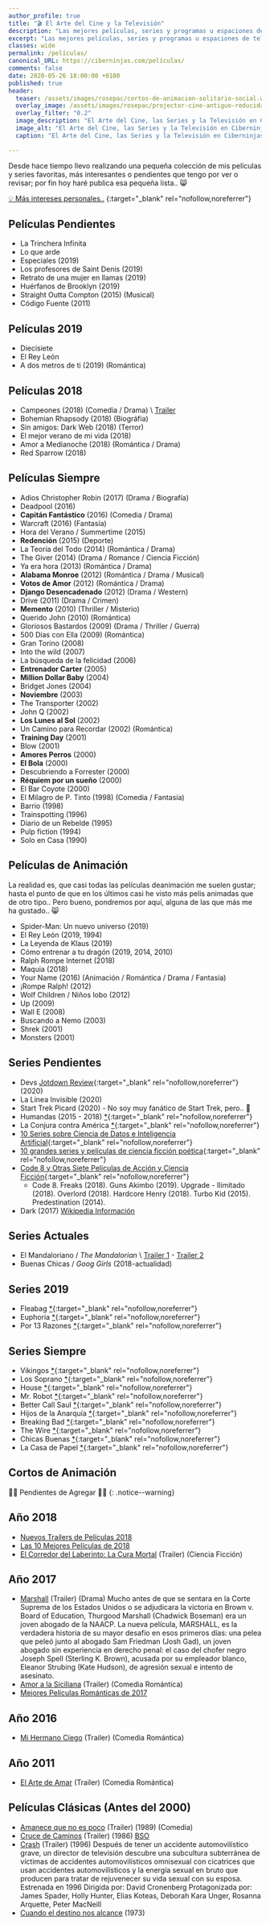 ```yaml
---
author_profile: true
title: "🎬 El Arte del Cine y la Televisión"
description: "Las mejores películas, series y programas u espaciones de televisión que recomienda el menda de Pablete, ele"
excerpt: "Las mejores películas, series y programas u espaciones de televisión que recomienda el menda de Pablete, ele"
classes: wide
permalink: /películas/
canonical_URL: https://ciberninjas.com/películas/
comments: false
date: 2020-05-26 18:00:00 +0100
published: true
header:
  teaser: /assets/images/rosepac/cortos-de-animacion-solitario-social.webp
  overlay_image: /assets/images/rosepac/projector-cine-antiguo-reducida.webp
  overlay_filter: "0.2"
  image_description: "El Arte del Cine, las Series y la Televisión en Ciberninjas"
  image_alt: "El Arte del Cine, las Series y la Televisión en Ciberninjas"
  caption: "El Arte del Cine, las Series y la Televisión en Ciberninjas"

---
```


Desde hace tiempo llevo realizando una pequeña colección de mis películas y series favoritas, más interesantes o pendientes que tengo por ver o revisar; por fin hoy haré publica esa pequeña lista.. 😸

[💡 Más intereses personales..](/rosepac/)
{:target="_blank" rel="nofollow,noreferrer"}

## Películas Pendientes

* La Trinchera Infinita
* Lo que arde
* Especiales (2019)
* Los profesores de Saint Denis (2019)
* Retrato de una mujer en llamas (2019)
* Huérfanos de Brooklyn (2019)
* Straight Outta Compton (2015) (Musical)
* Código Fuente (2011)

## Películas 2019

* Diecisiete
* El Rey León
* A dos metros de ti (2019) (Romántica)

## Películas 2018

* Campeones (2018) (Comedia / Drama) \ [Trailer](https://www.youtube.com/watch?time_continue=122&v=a3e0hWT09YY)
* Bohemian Rhapsody (2018) (Biográfia)
* Sin amigos: Dark Web (2018) (Terror)
* El mejor verano de mi vida (2018)
* Amor a Medianoche (2018) (Romántica / Drama)
* Red Sparrow (2018)

## Películas Siempre

* Adios Christopher Robin (2017) (Drama / Biografía)
* Deadpool (2016)
* **Capitán Fantástico** (2016) (Comedia / Drama)
* Warcraft (2016) (Fantasía)
* Hora del Verano / Summertime (2015)
* **Redención** (2015) (Deporte)
* La Teoría del Todo (2014) (Romántica / Drama)
* The Giver (2014) (Drama / Romance / Ciencia Ficción)
* Ya era hora (2013) (Romántica / Drama)
* **Alabama Monroe** (2012) (Romántica / Drama / Musical)
* **Votos de Amor** (2012) (Romántica / Drama)
* **Django Desencadenado** (2012) (Drama / Western)
* Drive (2011) (Drama / Crimen)
* **Memento** (2010) (Thriller / Misterio)
* Querido John (2010) (Romántica)
* Gloriosos Bastardos (2009) (Drama / Thriller / Guerra)
* 500 Días con Ella (2009) (Romántica)
* Gran Torino (2008)
* Into the wild (2007)
* La búsqueda de la felicidad (2006)
* **Entrenador Carter** (2005)
* **Million Dollar Baby** (2004)
* Bridget Jones (2004)
* **Noviembre** (2003)
* The Transporter (2002)
* John Q (2002)
* **Los Lunes al Sol** (2002)
* Un Camino para Recordar (2002) (Romántica)
* **Training Day** (2001)
* Blow (2001)
* **Amores Perros** (2000)
* **El Bola** (2000)
* Descubriendo a Forrester (2000)
* **Réquiem por un sueño** (2000)
* El Bar Coyote (2000)
* El Milagro de P. Tinto (1998) (Comedia / Fantasía)
* Barrio (1998)
* Trainspotting (1996)
* Diario de un Rebelde (1995)
* Pulp fiction (1994)
* Solo en Casa (1990)

<!-- trailers peliculas de amor parte 5: https://www.youtube.com/watch?v=lGJNUo76p80 -->

## Películas de Animación

La realidad es, que casi todas las películas deanimación me suelen gustar; hasta el punto de que en los últimos casi he visto más pelis animadas que de otro tipo.. Pero bueno, pondremos por aquí, alguna de las que más me ha gustado.. 😸

* Spider-Man: Un nuevo universo (2019)
* El Rey León (2019, 1994)
* La Leyenda de Klaus (2019)
* Cómo entrenar a tu dragón (2019, 2014, 2010)
* Ralph Rompe Internet (2018)
* Maquia (2018)
* Your Name (2016) (Animación / Romántica / Drama / Fantasía)
* ¡Rompe Ralph! (2012)
* Wolf Children / Niños lobo (2012)
* Up (2009)
* Wall E (2008)
* Buscando a Nemo (2003)
* Shrek (2001)
* Monsters (2001)

## Series Pendientes

* Devs [Jotdown Review](https://www.jotdown.es/2020/04/devs-es-una-joya-de-la-ciencia-ficcion-moderna/){:target="_blank" rel="nofollow,noreferrer"} (2020)
* La Línea Invisible (2020)
* Start Trek Picard (2020) - No soy muy fanático de Start Trek, pero.. 🙈 
* Humandas (2015 - 2018) [*](https://www.imdb.com/title/tt4122068/){:target="_blank" rel="nofollow,noreferrer"}
* La Conjura contra América [*](https://www.filmaffinity.com/es/film844505.html){:target="_blank" rel="nofollow,noreferrer"}
* [10 Series sobre Ciencia de Datos e Inteligencia Artificial](https://www.analyticsvidhya.com/blog/2016/01/10-popular-tv-shows-data-science-artificial-intelligence/){:target="_blank" rel="nofollow,noreferrer"}
* [10 grandes series y películas de ciencia ficción poética](https://www.elperiodico.com/es/ocio-y-cultura/20200504/mas-alla-de-devs-hbo-seleccion-diez-grandes-series-y-peliculas-de-ciencia-ficcion-poetica-7946379){:target="_blank" rel="nofollow,noreferrer"}
* [Code 8 y Otras Siete Películas de Acción y Ciencia Ficción](https://cinemania.20minutos.es/noticias/code-8-y-otras-siete-peliculas-de-accion-y-ciencia-ficcion-de-bajo-presupuesto/){:target="_blank" rel="nofollow,noreferrer"}
  * Code 8. Freaks (2018). Guns Akimbo (2019). Upgrade - Ilimitado (2018). Overlord (2018). Hardcore Henry (2018). Turbo Kid (2015). Predestination (2014).
* Dark (2017) [Wikipedia Información](https://en.wikipedia.org/wiki/Dark_(TV_series))

## Series Actuales

* El Mandaloriano / *The Mandalorian* \ [Trailer 1](/the-mandalorian-trailer-de-la-nueva-serie-de-star-wars/) - [Trailer 2](/the-mandalorian-nuevo-trailer-serie-de-star-wars/)
* Buenas Chicas / *Goog Girls* (2018-actualidad)

## Series 2019

* Fleabag [*](https://www.imdb.com/title/tt5687612/){:target="_blank" rel="nofollow,noreferrer"}
* Euphoria [*](https://www.imdb.com/title/tt8772296/){:target="_blank" rel="nofollow,noreferrer"}
* Por 13 Razones [*](https://www.imdb.com/title/tt1837492/){:target="_blank" rel="nofollow,noreferrer"}

## Series Siempre

* Vikingos [*](http://www.imdb.com/title/tt2306299/){:target="_blank" rel="nofollow,noreferrer"}
* Los Soprano [*](http://www.imdb.com/title/tt0141842/){:target="_blank" rel="nofollow,noreferrer"}
* House [*](https://www.imdb.com/title/tt0412142/){:target="_blank" rel="nofollow,noreferrer"}
* Mr. Robot [*](https://www.imdb.com/title/tt4158110/){:target="_blank" rel="nofollow,noreferrer"}
* Better Call Saul  [*](https://www.imdb.com/title/tt3032476/){:target="_blank" rel="nofollow,noreferrer"}
* Hijos de la Anarquía [*](https://www.imdb.com/title/tt1124373/){:target="_blank" rel="nofollow,noreferrer"}
* Breaking Bad [*](https://www.imdb.com/title/tt0903747/){:target="_blank" rel="nofollow,noreferrer"}
* The Wire [*](https://www.imdb.com/title/tt0306414/){:target="_blank" rel="nofollow,noreferrer"}
* Chicas Buenas [*](https://www.imdb.com/title/tt6474378/){:target="_blank" rel="nofollow,noreferrer"}
* La Casa de Papel [*](https://www.imdb.com/title/tt6468322/){:target="_blank" rel="nofollow,noreferrer"}

## **Cortos de Animación**

👷‍♂️ Pendientes de Agregar 👷‍♂️
{: .notice--warning}

## Año 2018
- [Nuevos Trailers de Películas 2018](https://www.youtube.com/watch?v=nf1LtboRjzM)
- [Las 10 Mejores Películas de 2018](https://www.youtube.com/watch?v=zlIfpSAoq4o)
- [El Corredor del Laberinto: La Cura Mortal](https://www.youtube.com/watch?v=ZqlvJSNGfYA) (Trailer) (Ciencia Ficción)

## Año 2017
- [Marshall](https://www.youtube.com/watch?v=fKFwibbLfC4) (Trailer) (Drama)
    Mucho antes de que se sentara en la Corte Suprema de los Estados Unidos o se adjudicara la victoria en Brown v. Board of Education, Thurgood Marshall (Chadwick Boseman) era un joven abogado de la NAACP. La nueva película, MARSHALL, es la verdadera historia de su mayor desafío en esos primeros días: una pelea que peleó junto al abogado Sam Friedman (Josh Gad), un joven abogado sin experiencia en derecho penal: el caso del chofer negro Joseph Spell (Sterling K. Brown), acusada por su empleador blanco, Eleanor Strubing (Kate Hudson), de agresión sexual e intento de asesinato.
- [Amor a la Siciliana](https://www.youtube.com/watch?v=g0JKGPRncQw) (Trailer) (Comedia Romántica)
- [Mejores Películas Románticas de 2017](https://www.glamour.es/placeres/cultura/galerias/mejores-peliculas-romanticas-2017/12773/image/1019914)

## Año 2016
- [Mi Hermano Ciego](https://www.youtube.com/watch?v=vgK3JCfscLI) (Trailer) (Comedia Romántica)

## Año 2011
- [El Arte de Amar](https://www.youtube.com/watch?v=vK_0cbwiYWU) (Trailer) (Comedia Romántica)

## Películas Clásicas (Antes del 2000)
- [Amanece que no es poco](https://www.youtube.com/watch?v=HVkOnINvIMA) (Trailer) (1989) (Comedia)
- [Cruce de Caminos](https://www.youtube.com/watch?time_continue=3&v=FxO0p6hl5CU) (Trailer) (1986)
    [BSO](https://en.wikipedia.org/wiki/Crossroads_(1986_soundtrack))
- [Crash](https://www.youtube.com/watch?v=1XlDp3DLHxc) (Trailer) (1996)
     Después de tener un accidente automovilístico grave, un director de televisión descubre una subcultura subterránea de víctimas de accidentes automovilísticos omnisexual con cicatrices que usan accidentes automovilísticos y la energía sexual en bruto que producen para tratar de rejuvenecer su vida sexual con su esposa. Estrenada en 1996 Dirigida por: David Cronenberg Protagonizada por: James Spader, Holly Hunter, Elias Koteas, Deborah Kara Unger, Rosanna Arquette, Peter MacNeill
- [Cuando el destino nos alcance](https://www.youtube.com/watch?v=PivwYiG7blQ) (1973)